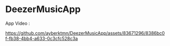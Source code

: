 # DeezerMusicApp

App Video :

https://github.com/ayberktmn/DeezerMusicApp/assets/83671296/8386bc0f-fb38-4bb4-a633-0c3cfc528c3a

